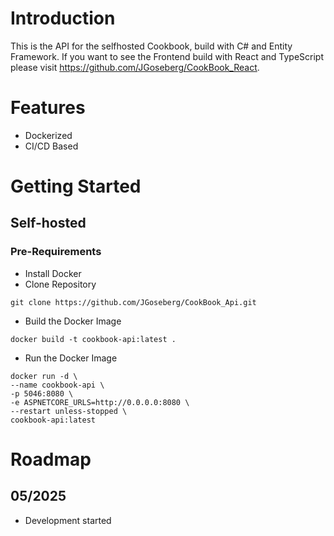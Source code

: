 # Introduction
This is the API for the selfhosted Cookbook, build with C# and Entity Framework.
If you want to see the Frontend build with React and TypeScript please visit 
https://github.com/JGoseberg/CookBook_React.

# Features
- Dockerized
- CI/CD Based

# Getting Started
## Self-hosted
### Pre-Requirements
- Install Docker
- Clone Repository
```
git clone https://github.com/JGoseberg/CookBook_Api.git
```
- Build the Docker Image
```
docker build -t cookbook-api:latest .
```
- Run the Docker Image 
```
docker run -d \
--name cookbook-api \
-p 5046:8080 \
-e ASPNETCORE_URLS=http://0.0.0.0:8080 \
--restart unless-stopped \
cookbook-api:latest
```

# Roadmap
## 05/2025
- Development started

